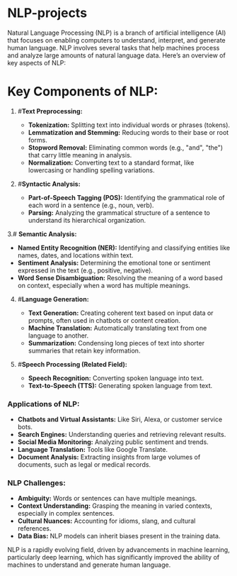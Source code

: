 # NLP-projects

Natural Language Processing (NLP) is a branch of artificial intelligence (AI) that focuses on enabling computers to understand, interpret, and generate human language. NLP involves several tasks that help machines process and analyze large amounts of natural language data. Here’s an overview of key aspects of NLP:

# Key Components of NLP:
1. #**Text Preprocessing:**
   - **Tokenization:** Splitting text into individual words or phrases (tokens).
   - **Lemmatization and Stemming:** Reducing words to their base or root forms.
   - **Stopword Removal:** Eliminating common words (e.g., "and", "the") that carry little meaning in analysis.
   - **Normalization:** Converting text to a standard format, like lowercasing or handling spelling variations.

2. #**Syntactic Analysis:**
   - **Part-of-Speech Tagging (POS):** Identifying the grammatical role of each word in a sentence (e.g., noun, verb).
   - **Parsing:** Analyzing the grammatical structure of a sentence to understand its hierarchical organization.

3.# **Semantic Analysis:**
   - **Named Entity Recognition (NER):** Identifying and classifying entities like names, dates, and locations within text.
   - **Sentiment Analysis:** Determining the emotional tone or sentiment expressed in the text (e.g., positive, negative).
   - **Word Sense Disambiguation:** Resolving the meaning of a word based on context, especially when a word has multiple meanings.

4. #**Language Generation:**
   - **Text Generation:** Creating coherent text based on input data or prompts, often used in chatbots or content creation.
   - **Machine Translation:** Automatically translating text from one language to another.
   - **Summarization:** Condensing long pieces of text into shorter summaries that retain key information.

5. #**Speech Processing (Related Field):**
   - **Speech Recognition:** Converting spoken language into text.
   - **Text-to-Speech (TTS):** Generating spoken language from text.

### Applications of NLP:
- **Chatbots and Virtual Assistants:** Like Siri, Alexa, or customer service bots.
- **Search Engines:** Understanding queries and retrieving relevant results.
- **Social Media Monitoring:** Analyzing public sentiment and trends.
- **Language Translation:** Tools like Google Translate.
- **Document Analysis:** Extracting insights from large volumes of documents, such as legal or medical records.

### NLP Challenges:
- **Ambiguity:** Words or sentences can have multiple meanings.
- **Context Understanding:** Grasping the meaning in varied contexts, especially in complex sentences.
- **Cultural Nuances:** Accounting for idioms, slang, and cultural references.
- **Data Bias:** NLP models can inherit biases present in the training data.

NLP is a rapidly evolving field, driven by advancements in machine learning, particularly deep learning, which has significantly improved the ability of machines to understand and generate human language.
